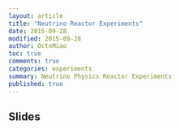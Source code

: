 ```yaml
---
layout: article
title: "Neutrino Reactor Experiments"
date: 2015-09-28
modified: 2015-09-28
author: OctoMiao
toc: true
comments: true
categories: experiments
summary: Neutrino Physics Reactor Experiments
published: true
---
```



## Slides

<script async class="speakerdeck-embed" data-id="7ab50ddf48f3440499af61c6eb65eb87" data-ratio="1.33333333333333" src="//speakerdeck.com/assets/embed.js"></script>
